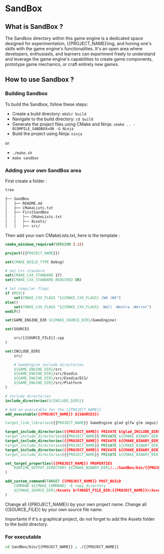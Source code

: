 # SandBox

## What is SandBox ?

The Sandbox directory within this game engine is a dedicated space designed for experimentation, {{PROJECT_NAME}}ing, and honing one's skills with the game engine's functionalities. It's an open area where developers, enthusiasts, and learners can experiment freely to understand and leverage the game engine's capabilities to create game components, prototype game mechanics, or craft entirely new games.

## How to use Sandbox ?

### Building Sandbox

To build the Sandbox, follow these steps:

-   Create a build directory: `mkdir build`
-   Navigate to the build directory: `cd build`
-   Generate the project files using CMake and Ninja: `cmake .. -DCOMPILE_SANDBOX=ON -G Ninja`
-   Build the project using Ninja: `ninja`

or

-   `./make.sh`
-   `make sandbox`

### Adding your own SandBox area

First create a folder :

```bash
tree

├── SandBox
│   ├── README.md
│   ├── CMakeLists.txt
│   ├── FirstSandBox
│   │   ├── CMakeLists.txt
│   │   ├── Assets/
│   │   ├── src/
```

Then add your own CMakeLists.txt, here is the template :

```cmake
cmake_minimum_required(VERSION 3.12)

project({{PROJECT_NAME}})

set(CMAKE_BUILD_TYPE Debug)

# Set C++ standard
set(CMAKE_CXX_STANDARD 17)
set(CMAKE_CXX_STANDARD_REQUIRED ON)

# Set compiler flags
if (MSVC)
    set(CMAKE_CXX_FLAGS "${CMAKE_CXX_FLAGS} /W4 /WX")
else()
    set(CMAKE_CXX_FLAGS "${CMAKE_CXX_FLAGS} -Wall -Wextra -Werror")
endif()

set(GAME_ENGINE_DIR ${CMAKE_SOURCE_DIR}/GameEngine)

set(SOURCES

    src/{{SOURCE_FILE}}.cpp
)

set(INCLUDE_DIRS
    src/

    # GameEngine include directories
    ${GAME_ENGINE_DIR}/src
    ${GAME_ENGINE_DIR}/src/Exodia
    ${GAME_ENGINE_DIR}/src/Exodia/ECS/
    ${GAME_ENGINE_DIR}/src/Platform
)

# Include directories
include_directories(${INCLUDE_DIRS})

# Add an executable for the {{PROJECT_NAME}}
add_executable({{PROJECT_NAME}} ${SOURCES})

target_link_libraries({{PROJECT_NAME}} GameEngine glad glfw glm imgui)

target_include_directories({{PROJECT_NAME}} PRIVATE ${glad_INCLUDE_DIRS})
target_include_directories({{PROJECT_NAME}} PRIVATE ${CMAKE_BINARY_DIR}/_deps/opengl-src/GLAD/include)
target_include_directories({{PROJECT_NAME}} PRIVATE ${CMAKE_BINARY_DIR}/_deps/opengl-src/stb_image)
target_include_directories({{PROJECT_NAME}} PRIVATE ${CMAKE_BINARY_DIR}/_deps/glfw-src/include)
target_include_directories({{PROJECT_NAME}} PRIVATE ${CMAKE_BINARY_DIR}/_deps/glm-src)
target_include_directories({{PROJECT_NAME}} PRIVATE ${CMAKE_BINARY_DIR}/_deps/imgui-src)

set_target_properties({{PROJECT_NAME}} PROPERTIES
    RUNTIME_OUTPUT_DIRECTORY ${CMAKE_BINARY_DIR}/../SandBox/bin/{{PROJECT_NAME}}
)

add_custom_command(TARGET {{PROJECT_NAME}} POST_BUILD
    COMMAND ${CMAKE_COMMAND} -E copy_directory
    ${CMAKE_SOURCE_DIR}/Assets $<TARGET_FILE_DIR:{{PROJECT_NAME}}>/Assets
)
```

Change all {{PROJECT_NAME}} by your own project name.
Change all {{SOURCE_FILE}} by your own source file name.

Importante if it's a graphical project, do not forget to add the Assets folder to the build directory.

### For executable

```bash
cd SandBox/bin/{{PROJECT_NAME}} ; ./{{PROJECT_NAME}}
```
